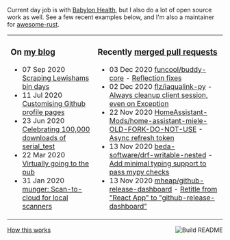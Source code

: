 Current day job is with [Babylon Health](https://github.com/babylonhealth), but I also do a lot of open source work as well. See a few recent examples below, and I'm also a maintainer for [awesome-rust](https://github.com/rust-unofficial/awesome-rust).

<table><tr><td valign="top">

### On [my blog](https://tevps.net/blog)
<!-- blog starts -->
* 07 Sep 2020 [Scraping Lewishams bin days](https://tevps.net/blog/2020/9/7/scraping-lewishams-bin-days/)
* 11 Jul 2020 [Customising Github profile pages](https://tevps.net/blog/2020/7/11/customising-github-profile-pages/)
* 23 Jun 2020 [Celebrating 100,000 downloads of serial_test](https://tevps.net/blog/2020/6/23/celebrating-100000-downloads-serial_test/)
* 22 Mar 2020 [Virtually going to the pub](https://tevps.net/blog/2020/3/22/virtually-going-pub/)
* 31 Jan 2020 [munger: Scan-to-cloud for local scanners](https://tevps.net/blog/2020/1/31/munger-scan-to-cloud-for-local-scanners/)
<!-- blog ends -->

</td><td valign="top">

### Recently [merged pull requests](https://github.com/search?o=desc&q=is%3Apr+author%3Apalfrey+-user%3Apalfrey+is%3Amerged+is%3Apublic&s=created&type=Issues)

<!-- prs starts -->
* 03 Dec 2020 [funcool/buddy-core](https://github.com/funcool/buddy-core) - [Reflection fixes](https://github.com/funcool/buddy-core/pull/53)
* 02 Dec 2020 [flz/iaqualink-py](https://github.com/flz/iaqualink-py) - [Always cleanup client session, even on Exception](https://github.com/flz/iaqualink-py/pull/7)
* 22 Nov 2020 [HomeAssistant-Mods/home-assistant-miele-OLD-FORK-DO-NOT-USE](https://github.com/HomeAssistant-Mods/home-assistant-miele-OLD-FORK-DO-NOT-USE) - [Async refresh token](https://github.com/HomeAssistant-Mods/home-assistant-miele-OLD-FORK-DO-NOT-USE/pull/9)
* 13 Nov 2020 [beda-software/drf-writable-nested](https://github.com/beda-software/drf-writable-nested) - [Add minimal typing support to pass mypy checks](https://github.com/beda-software/drf-writable-nested/pull/127)
* 13 Nov 2020 [mheap/github-release-dashboard](https://github.com/mheap/github-release-dashboard) - [Retitle from "React App" to "github-release-dashboard"](https://github.com/mheap/github-release-dashboard/pull/1)
<!-- prs ends -->

</td></tr></table>

<a href="https://github.com/palfrey/palfrey/actions"><img src="https://github.com/palfrey/palfrey/workflows/Build%20README/badge.svg?branch=master" align="right" alt="Build README"></a> <a href="https://tevps.net/blog/2020/7/11/customising-github-profile-pages/">How this works</a>
